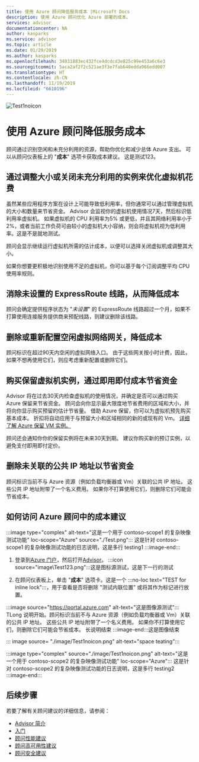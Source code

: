 ```yaml
---
title: 使用 Azure 顾问降低服务成本 |Microsoft Docs
description: 使用 Azure 顾问优化 Azure 部署的成本。
services: advisor
documentationcenter: NA
author: kasparks
ms.service: advisor
ms.topic: article
ms.date: 01/29/2019
ms.author: kasparks
ms.openlocfilehash: 34031883ec432fce4dcdcd3e825c99e453a6c6e3
ms.sourcegitcommit: 5aca2af2f2c521ae3f3e7fab640edda966edd007
ms.translationtype: HT
ms.contentlocale: zh-CN
ms.lasthandoff: 11/19/2019
ms.locfileid: "6610196"
---
```

![Test1noicon](./image/Test1noicon.png)

# <a name="reduce-service-costs-using-azure-advisor"></a>使用 Azure 顾问降低服务成本

顾问通过识别空闲和未充分利用的资源，帮助你优化和减少总体 Azure 支出。 可以从顾问仪表板上的 "**成本**" 选项卡获取成本建议。 这是测试123。

## <a name="optimize-virtual-machine-spend-by-resizing-or-shutting-down-underutilized-instances"></a>通过调整大小或关闭未充分利用的实例来优化虚拟机花费 

虽然某些应用程序方案在设计上可能导致低利用率，但你通常可以通过管理虚拟机的大小和数量来节省资金。 Advisor 会监视你的虚拟机使用情况7天，然后标识低利用率虚拟机。 如果虚拟机的 CPU 利用率为5% 或更低，并且其网络利用率小于2%，或者当前工作负荷可由较小的虚拟机大小容纳，则会将虚拟机视为低利用率。这是不是就地测试。

顾问会显示继续运行虚拟机所需的估计成本，以便可以选择关闭虚拟机或调整其大小。

如果你想要更积极地识别使用不足的虚拟机，你可以基于每个订阅调整平均 CPU 使用率规则。

## <a name="reduce-costs-by-eliminating-unprovisioned-expressroute-circuits"></a>消除未设置的 ExpressRoute 线路，从而降低成本

顾问会确定提供程序状态为 "*未设置*" 的 ExpressRoute 线路超过一个月，如果不打算使用连接服务提供商来预配线路，则建议删除该线路。

## <a name="reduce-costs-by-deleting-or-reconfiguring-idle-virtual-network-gateways"></a>删除或重新配置空闲虚拟网络网关，降低成本

顾问标识在超过90天内空闲的虚拟网络入口。 由于这些网关按小时计费，因此，如果不想再使用它们，则应考虑重新配置或删除它们。 

## <a name="buy-reserved-virtual-machine-instances-to-save-money-over-pay-as-you-go-costs"></a>购买保留虚拟机实例，通过即用即付成本节省资金

Advisor 将在过去30天内检查虚拟机的使用情况，并确定是否可以通过购买 Azure 保留来节省资金。 顾问会向你显示最大限度地节省费用的区域和大小，并将向你显示购买预留的估计节省量。 借助 Azure 保留，你可以为虚拟机预先购买基本成本。 折扣将自动应用于与预留大小和区域相同的新的或现有的 Vm。 [详细了解 Azure 保留 VM 实例。](https://azure.microsoft.com/pricing/reserved-vm-instances/)

顾问还会通知你你的保留实例将在未来30天到期。 建议你购买新的预订实例，以避免支付即用即付定价。

## <a name="delete-unassociated-public-ip-addresses-to-save-money"></a>删除未关联的公共 IP 地址以节省资金

顾问标识当前不与 Azure 资源（例如负载均衡器或 Vm）关联的公共 IP 地址。 这些公共 IP 地址附带了一个名义费用。 如果你不打算使用它们，则删除它们可能会节省成本。

## <a name="how-to-access-cost-recommendations-in-azure-advisor"></a>如何访问 Azure 顾问中的成本建议

:::image type="complex"  alt-text="这是一个用于 contoso-scope1 的复杂映像测试功能" loc-scope="Azure" source="./Test.png"::: 
这是针对 contoso-scope1 的复杂映像测试功能的日志说明，这是多行 testing1 :::image-end:::

1. 登录到[Azure 门户](https://portal.azure.com)，然后打开[Advisor](https://aka.ms/azureadvisordashboard)。
:::icon source="image\Test123.png":::这是图标源测试，这是下一行的测试

2.  在顾问仪表板上，单击 "**成本**" 选项卡。这是一个 :::no-loc text="TEST for inline lock":::，用于查看是否将删除 "测试内联位置" 或将其作为标记进行放置。

:::image source="https://portal.azure.com" alt-text="这是图像源测试":::
TLong 说明开始。顾问标识当前不与 Azure 资源（例如负载均衡器或 Vm）关联的公共 IP 地址。 这些公共 IP 地址附带了一个名义费用。 如果你不打算使用它们，则删除它们可能会节省成本。
长说明结束 :::image-end:::这是图像结束

::: image source= "./image/Test1noicon.png" alt-text="space teating":::

:::image type="complex" source="./image/Test1noicon.png" alt-text="这是一个用于 contoso-scope2 的复杂映像测试功能" loc-scope="Azure"::: 
这是针对 contoso-scope2 的复杂映像测试功能的日志说明，这是多行 testing2 :::image-end:::

## <a name="next-steps"></a>后续步骤

若要了解有关顾问建议的详细信息，请参阅：
* [Advisor 简介](advisor-overview.md)
* [入门](advisor-get-started.md)
* [顾问性能建议](advisor-cost-recommendations.md)
* [顾问高可用性建议](advisor-cost-recommendations.md)
* [顾问安全建议](advisor-cost-recommendations.md)
